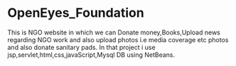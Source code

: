 # OpenEyes_Foundation
This is NGO website in which we can Donate money,Books,Upload news regarding NGO work and also upload photos i.e media coverage etc photos and also donate sanitary pads. In that project i use jsp,servlet,html,css,javaScript,Mysql DB using NetBeans.
